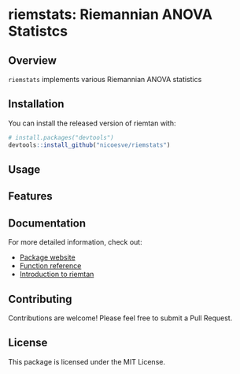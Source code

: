 # riemstats: Riemannian ANOVA Statistcs

<!-- badges: start -->
<!-- [![R-CMD-check](https://github.com/yourusername/riemtan/workflows/R-CMD-check/badge.svg)](https://github.com/nicoesve/riemtan/actions) -->
<!-- badges: end -->

## Overview

`riemstats` implements various Riemannian ANOVA statistics

## Installation

You can install the released version of riemtan with:

```r
# install.packages("devtools")
devtools::install_github("nicoesve/riemstats")
```

## Usage


## Features

## Documentation
For more detailed information, check out:

* [Package website](https://nicoesve.github.io/riemstats/)
* [Function reference](https://nicoesve.github.io/riemstats/reference/)
* [Introduction to riemtan](https://nicoesve.github.io/riemstats/articles/riemstats.html)

## Contributing
Contributions are welcome! Please feel free to submit a Pull Request.

## License
This package is licensed under the MIT License.
